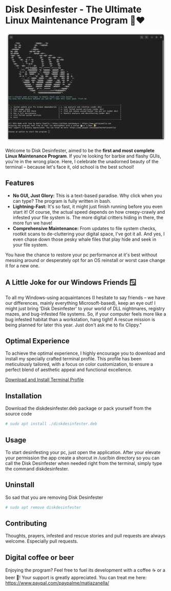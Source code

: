# Disk Desinfester - The Ultimate Linux Maintenance Program 🐧❤️

![Screenshot](preview.png)

Welcome to Disk Desinfester, aimed to be the **first and most complete Linux Maintenance Program**. If you're looking for barbie and flashy GUIs, you're in the wrong place. Here, I celebrate the unadorned beauty of the terminal – because let's face it, old school is the best school!


## Features

- **No GUI, Just Glory:** This is a text-based paradise. Why click when you can type? The program is fully written in bash.
- **Lightning-Fast:** It's so fast, it might just finish running before you even start it! Of course, the actual speed depends on how creepy-crawly and infested your file system is. The more digital critters hiding in there, the more fun we have!
- **Comprehensive Maintenance:** From updates to file system checks, rootkit scans to de-cluttering your digital space, I've got it all. And yes, I even chase down those pesky whale files that play hide and seek in your file system.

You have the chance to restore your pc performance at it's best without messing around or desperately opt for an OS reinstall or worst case change it for a new one.


## A Little Joke for our Windows Friends 🪟

To all my Windows-using acquaintances (I hesitate to say friends – we have our differences, mainly everything Microsoft-based), keep an eye out! I might just bring 'Disk Desinfester' to your world of DLL nightmares, registry mazes, and bug-infested file systems. So, if your computer feels more like a bug infested habitat than a workstation, hang tight! A rescue mission is being planned for later this year. Just don't ask me to fix Clippy."


## Optimal Experience

To achieve the optimal experience, I highly encourage you to download and install my specially crafted terminal profile. This profile has been meticulously tailored, with a focus on color customization, to ensure a perfect blend of aesthetic appeal and functional excellence.

[Download and Install Terminal Profile](https://github.com/akamura/terminal-profile/)


## Installation

Download the diskdesinfester.deb package or pack yourself from the source code

```bash
# sudo apt install ./diskdesinfester.deb
```

## Usage

To start desinfesting your pc, just open the application. After your elevate your permission the app create a shorcut in /usr/bin directory so you can call the Disk Desinfester when needed right from the terminal, simply type the command diskdesinfester.

## Uninstall

So sad that you are removing Disk Desinfester

```bash
# sudo apt remove diskdesinfester
```

## Contributing

Thoughts, prayers, infested and rescue stories and pull requests are always welcome. Especially pull requests.


## Digital coffee or beer

Enjoying the program? Feel free to fuel its development with a coffee ☕ or a beer 🍺! Your support is greatly appreciated. You can treat me here: https://www.paypal.com/paypalme/matiazanella/
